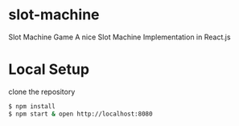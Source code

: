 # slot-machine
Slot Machine Game
A nice Slot Machine Implementation in React.js

# Local Setup
clone the repository
```bash
$ npm install
$ npm start & open http://localhost:8080
```
